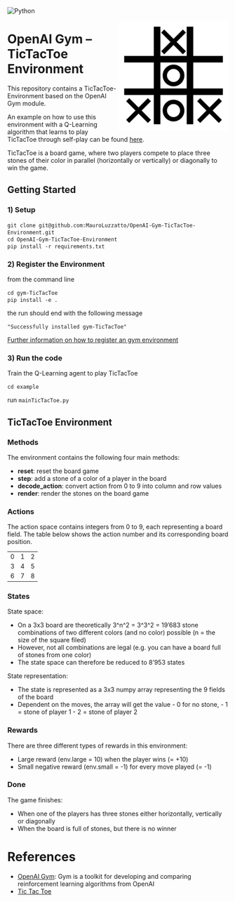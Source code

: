 ![Python](https://img.shields.io/badge/python-v3.6+-blue.svg)


<img align="right" src="/images/tictactoe.jpg" alt="TicTacToe Environment" width="250"/>

# OpenAI Gym – TicTacToe Environment



This repository contains a TicTacToe-Environment based on the OpenAI Gym module.

An example on how to use this environment with a Q-Learning algorithm that learns to play TicTacToe through self-play can be found [here](https://github.com/MauroLuzzatto/learn-tictactoe-through-self-play).

TicTacToe is a board game, where two players compete to place three stones of their color in parallel (horizontally or vertically) or diagonally to win the game.


## Getting Started
### 1) Setup
```
git clone git@github.com:MauroLuzzatto/OpenAI-Gym-TicTacToe-Environment.git
cd OpenAI-Gym-TicTacToe-Environment
pip install -r requirements.txt
```

### 2) Register the Environment

from the command line
``` 
cd gym-TicTacToe
pip install -e . 
```

the run should end with the following message
```
"Successfully installed gym-TicTacToe"
```
 [Further information on how to register an gym environment](gym-TicTacToe/README.md)



### 3) Run the code
Train the Q-Learning agent to play TicTacToe
```
cd example
```
run `mainTicTacToe.py`



## TicTacToe Environment


###  Methods

The environment contains the following four main methods:

- **reset**: reset the board game
- **step**: add a stone of a color of a player in the board
- **decode_action**: convert action from 0 to 9 into column and row values
- **render**: render the stones on the board game


### Actions
The action space contains integers from 0 to 9, each representing a board field. The table below shows the action number and its corresponding board position.


|  |  |  |
| :---: |  :---:  |  :---: |
| 0  | 1  | 2  |
| 3  | 4  | 5  |
| 6  | 7  | 8  |


### States
State space:
-    On a 3x3 board are theoretically 3^n^2 = 3^3^2 = 19’683 stone combinations of two different colors (and no color) possible (n = the size of the square filed)
-    However, not all combinations are legal (e.g. you can have a board full of stones from one color)
-    The state space can therefore be reduced to 8’953 states

State representation:
-    The state is represented as a 3x3 numpy array representing the 9 fields of the board
-    Dependent on the moves, the array will get the value
    - 0 for no stone,
    - 1 = stone of player 1
    - 2 = stone of player 2

### Rewards
There are three different types of rewards in this environment:
-    Large reward (env.large = 10) when the player wins (= +10)
-    Small negative reward (env.small = -1) for every move played (= -1)

### Done
The game finishes:
-    When one of the players has three stones either horizontally, vertically or diagonally
-    When the board is full of stones, but there is no winner




# References
- [OpenAI Gym](https://gym.openai.com/): Gym is a toolkit for developing and comparing reinforcement learning algorithms from OpenAI
- [Tic Tac Toe](https://en.wikipedia.org/wiki/Tic-tac-toe)



